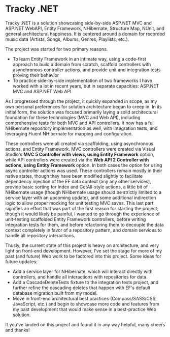 # Tracky .NET
Tracky .NET is a solution showcasing side-by-side ASP.NET MVC and ASP.NET WebAPI, Entity Framework, NHibernate, Structure Map, NUnit,
and general architectural happiness. It is centered around a domain for recorded music data (Artists, Songs, Albums, Genres, Playlists,
etc.).

The project was started for two primary reasons.
* To learn Entity Framework in an intimate way, using a code-first approach to build a domain from scratch, scaffold controllers
  with asynchronous controller actions, and provide unit and integration tests proving their behavior
* To practice side-by-side implementation of two frameworks I have worked with a lot in recent years, but in separate capacities:
  ASP.NET MVC and ASP.NET Web API
  
As I progressed through the project, it quickly expanded in scope, as my own personal preferences for solution architecture
began to creep in. In its initial form, the solution was focused primarily laying a solid architectural foundation for these
technologies (MVC and Web API), including comprehensive tests for both MVC and API controllers. It now has a full
NHibernate repository implementation as well, with integration tests, and leveraging Fluent NHibernate for mapping and
configuration.

These controllers were all created via scaffolding, using asynchronous actions, and Entity Framework. MVC controllers were
created via Visual Studio's **MVC 5 Controller with views, using Entity Framework** option, while API controllers were created
via the **Web API 2 Controller with actions, using Entity Framework** option. In both cases the option for using async
controller actions was used. These controllers remain mostly in their native states, though they have been modified slightly
to facilitate dependency injection of the EF data context (any any other services), provide basic sorting for Index and GetAll-style
actions, a little bit of NHibernate usage (though NHibernate usage should be strictly limited to a service layer with an upcoming
update), and some additional indirection logic to allow proper mocking for unit testing MVC saves. This last part signifies
an effort that was part of the first reason for starting the project; though it would likely be painful, I wanted to go through
the experience of unit-testing scaffolded Entity Framework controllers, before writing integration tests for them, and before
refactoring them to decouple the data context completely in favor of a repository pattern, and domain services to handle all
repository interactions.

Thusly, the current state  of this project is heavy on architecture, and very light on front-end development. However, I've
set the stage for more of my past (and future) Web work to be factored into this project. Some ideas for future updates:
* Add a service layer for NHibernate, which will interact directly with controllers, and handle all interactions with
  repositories for data.
* Add a CascadeDeleteTests fixture to the integration tests project, and further refine the cascading deletes that happen
  with EF's default database migration built from my model.
* Move in front-end architectural best practices (Compass/SASS/CSS, JavaScript, etc.) and begin to showcase more code and features
  from my past development that would make sense in a best-practice Web solution.
  
If you've landed on this project and found it in any way helpful, many cheers and thanks!
